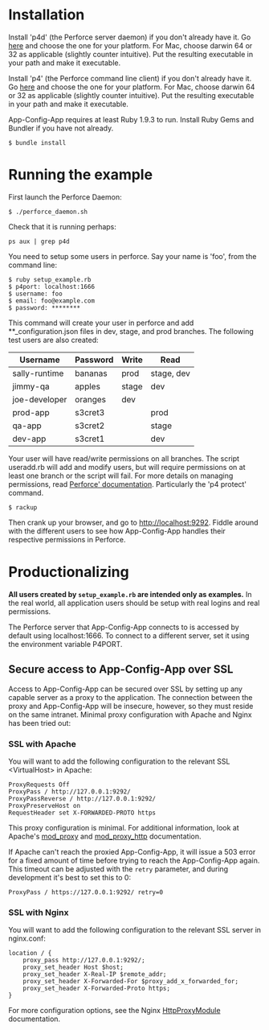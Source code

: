 # Installation

Install 'p4d' (the Perforce server daemon) if you don't already have it.  Go
[here](http://www.perforce.com/downloads/complete_list) and choose the one for
your platform. For Mac, choose darwin 64 or 32 as applicable (slightly counter
intuitive).  Put the resulting executable in your path and make it executable.

Install 'p4' (the Perforce command line client) if you don't already have it.
Go [here](http://www.perforce.com/downloads/complete_list) and choose the one
for your platform. For Mac, choose darwin 64 or 32 as applicable (slightly
counter intuitive).  Put the resulting executable in your path and make it
executable.

App-Config-App requires at least Ruby 1.9.3 to run. Install Ruby Gems and Bundler if
you have not already.

```
$ bundle install
```

# Running the example

First launch the Perforce Daemon:

```
$ ./perforce_daemon.sh
```

Check that it is running perhaps:
```
ps aux | grep p4d
```

You need to setup some users in perforce. Say your name is 'foo', from the
command line:

```
$ ruby setup_example.rb
$ p4port: localhost:1666
$ username: foo
$ email: foo@example.com
$ password: ********
```

This command will create your user in perforce and add **_configuration.json
files in dev, stage, and prod branches. The following test users are also
created:

| Username      | Password | Write | Read       |
|---------------|----------|-------|------------|
| sally-runtime | bananas  | prod  | stage, dev |
| jimmy-qa      | apples   | stage | dev        |
| joe-developer | oranges  | dev   |            |
| prod-app      | s3cret3  |       | prod       |
| qa-app        | s3cret2  |       | stage      |
| dev-app       | s3cret1  |       | dev        |

Your user will have read/write permissions on all branches. The script
useradd.rb will add and modify users, but will require permissions on at least
one branch or the script will fail. For more details on managing permissions,
read [Perforce' documentation][].  Particularly the 'p4 protect' command.

[Perforce' documentation]: http://www.perforce.com/perforce/doc.current/manuals/p4sag/04_protect.html

```
$ rackup
```

Then crank up your browser, and go to [http://localhost:9292](http://localhost:9292).
Fiddle around with the different users to see how App-Config-App handles their
respective permissions in Perforce.

# Productionalizing

**All users created by `setup_example.rb` are intended only as examples.** In
the real world, all application users should be setup with real logins and
real permissions.

The Perforce server that App-Config-App connects to is accessed by default
using localhost:1666. To connect to a different server, set it using the
environment variable P4PORT.

## Secure access to App-Config-App over SSL

Access to App-Config-App can be secured over SSL by setting up any capable
server as a proxy to the application. The connection between the proxy and
App-Config-App will be insecure, however, so they must reside on the same
intranet. Minimal proxy configuration with Apache and Nginx has been tried out:

### SSL with Apache

You will want to add the following configuration to the relevant SSL
&lt;VirtualHost&gt; in Apache:

```
ProxyRequests Off
ProxyPass / http://127.0.0.1:9292/
ProxyPassReverse / http://127.0.0.1:9292/
ProxyPreserveHost on
RequestHeader set X-FORWARDED-PROTO https
```

This proxy configuration is minimal. For additional information, look at
Apache's [mod_proxy][] and [mod_proxy_http][] documentation.

[mod_proxy]: http://httpd.apache.org/docs/2.2/mod/mod_proxy.html
[mod_proxy_http]: http://httpd.apache.org/docs/2.2/mod/mod_proxy_http.html

If Apache can't reach the proxied App-Config-App, it will issue a 503 error for
a fixed amount of time before trying to reach the App-Config-App again. This
timeout can be adjusted with the `retry` parameter, and during development it's
best to set this to 0:

```
ProxyPass / https://127.0.0.1:9292/ retry=0
```

### SSL with Nginx

You will want to add the following configuration to the relevant SSL server in
nginx.conf:

```
location / {
    proxy_pass http://127.0.0.1:9292/;
    proxy_set_header Host $host;
    proxy_set_header X-Real-IP $remote_addr;
    proxy_set_header X-Forwarded-For $proxy_add_x_forwarded_for;
    proxy_set_header X-Forwarded-Proto https;
}
```

For more configuration options, see the Nginx [HttpProxyModule][] documentation.

[HttpProxyModule]: http://wiki.nginx.org/HttpProxyModule
